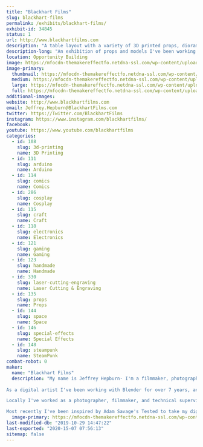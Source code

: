 ```yaml
---
title: "Blackhart Films"
slug: blackhart-films
permalink: /exhibits/blackhart-films/
exhibit-id: 34845
status: 1
url: http://www.blackhartfilms.com
description: "A table layout with a variety of 3D printed props, dioramas, etc.... "
description-long: "An exhibition of props and models I've been working on-  props are designed in Fusion 360 to be as functional to their screen counter-parts as possible, and printed on a combination of FDM and SLA machines."
location: Opportunity Building
image: https://mfocdn-themakereffectfo.netdna-ssl.com/wp-content/uploads/2019/07/Blackhart-Films-Logo-1-1024x1024.jpg
image-primary:
  thumbnail: https://mfocdn-themakereffectfo.netdna-ssl.com/wp-content/uploads/2019/07/Blackhart-Films-Logo-1-150x150.jpg
  medium: https://mfocdn-themakereffectfo.netdna-ssl.com/wp-content/uploads/2019/07/Blackhart-Films-Logo-1-300x300.jpg
  large: https://mfocdn-themakereffectfo.netdna-ssl.com/wp-content/uploads/2019/07/Blackhart-Films-Logo-1-1024x1024.jpg
  full: https://mfocdn-themakereffectfo.netdna-ssl.com/wp-content/uploads/2019/07/Blackhart-Films-Logo-1.jpg
additional-images:
website: http://www.blackhartfilms.com
email: Jeffrey.Hepburn@BlackhartFilms.com
twitter: https://Twitter.com/BlackhartFilms
instagram: https://www.instagram.com/blackhartfilms/
facebook: 
youtube: https://www.youtube.com/blackhartfilms
categories:
  - id: 108
    slug: 3d-printing
    name: 3D Printing
  - id: 111
    slug: arduino
    name: Arduino
  - id: 114
    slug: comics
    name: Comics
  - id: 286
    slug: cosplay
    name: Cosplay
  - id: 115
    slug: craft
    name: Craft
  - id: 118
    slug: electronics
    name: Electronics
  - id: 121
    slug: gaming
    name: Gaming
  - id: 123
    slug: handmade
    name: Handmade
  - id: 330
    slug: laser-cutting-engraving
    name: Laser Cutting & Engraving
  - id: 135
    slug: props
    name: Props
  - id: 144
    slug: space
    name: Space
  - id: 146
    slug: special-effects
    name: Special Effects
  - id: 148
    slug: steampunk
    name: SteamPunk
combat-robot: 0
maker:
  name: "Blackhart Films"
  description: "My name is Jeffrey Hepburn- I'm a filmmaker, photographer, and digital artist. I've always been motivated by a passion for making stories and driven to capture moments. I pride myself for having an eye for the interplay between light, colour, and materials- trying to highlight the detail and beauty in even the smallest things we might take for granted day to day.
​
As a digital artist I've been working with Blender for over 7 years, and I specialise in hard-surface modelling, PBR texturing, lighting, and the Cycles node editor. 

Locally I've worked as a photographer, filmmaker, and technical supervisor for many of the local festivals, political campaigns, and productions. I'm also one of the founding board members of the Orlando Filmmaker's Coalition (OFC), a registered non-profit dedicated to educating and providing a space for the local arts community to network and create movies. 

Most recently I've been inspired by Adam Savage's Tested to take my digital art and make it real- with 3D printing and electronics for prop design. "
  image-primary: https://mfocdn-themakereffectfo.netdna-ssl.com/wp-content/uploads/2019/07/Blackhart-Films-Logo-300x300.jpg
last-modified-db: "2019-10-29 14:47:22"
last-exported: "2020-15-07 07:56:13"
sitemap: false
---
```

